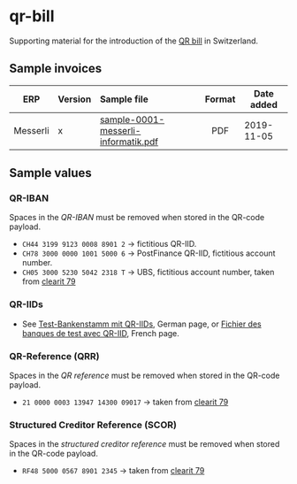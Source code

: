 # qr-bill

Supporting material for the introduction of the [QR bill](https://www.swiss-qr-invoice.org) in Switzerland.

## Sample invoices

| ERP         | Version | Sample file  | Format | Date added |
|-------------|---------|:-------------|:------:|------------|
| Messerli    | x       | [sample-0001-messerli-informatik.pdf](invoices/sample-0001-messerli-informatik.pdf) | PDF | 2019-11-05 |

## Sample values

### QR-IBAN

Spaces in the _QR-IBAN_ must be removed when stored in the QR-code payload.

* `CH44 3199 9123 0008 8901 2` &rarr; fictitious QR-IID.
* `CH78 3000 0000 1001 5000 6` &rarr; PostFinance QR-IID, fictitious account number.
* `CH05 3000 5230 5042 2318 T` &rarr; UBS, fictitious account number, taken from [clearit 79](https://www.six-group.com/interbank-clearing/dam/downloads/de/clearit/79/edition.pdf)

### QR-IIDs

* See [Test-Bankenstamm mit QR-IIDs](https://www.paymentstandards.ch/de/shared/communication-grid/bankenstamm.html), German page, or [Fichier des banques de test avec QR-IID](https://www.paymentstandards.ch/fr/shared/communication-grid/bankenstamm.html), French page.

### QR-Reference (QRR)

Spaces in the _QR reference_ must be removed when stored in the QR-code payload.

* `21 0000 0003 13947 14300 09017` &rarr; taken from [clearit 79](https://www.six-group.com/interbank-clearing/dam/downloads/de/clearit/79/edition.pdf)

### Structured Creditor Reference (SCOR)

Spaces in the _structured creditor reference_ must be removed when stored in the QR-code payload.

* `RF48 5000 0567 8901 2345` &rarr; taken from [clearit 79](https://www.six-group.com/interbank-clearing/dam/downloads/de/clearit/79/edition.pdf)
